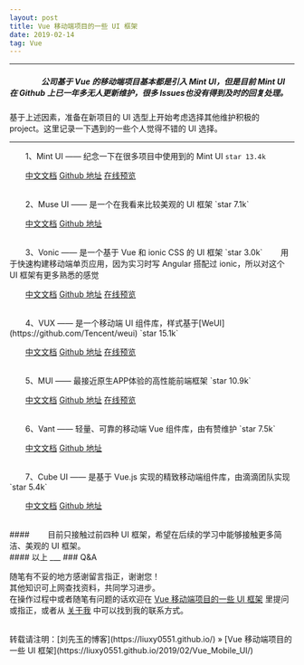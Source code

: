 ```yaml
---
layout: post
title: Vue 移动端项目的一些 UI 框架
date: 2019-02-14
tag: Vue
---
```


___
##### 　　　　公司基于 Vue 的移动端项目基本都是引入 Mint UI，但是目前 Mint UI 在 Github 上已一年多无人更新维护，很多 Issues也没有得到及时的回复处理。
基于上述因素，准备在新项目的 UI 选型上开始考虑选择其他维护积极的 project。这里记录一下遇到的一些个人觉得不错的 UI 选择。

___

　　1、Mint UI —— 纪念一下在很多项目中使用到的 Mint UI `star 13.4k`

　　[中文文档](https://mint-ui.github.io/docs/#/zh-cn2) [Github 地址](https://github.com/ElemeFE/mint-ui/tree/master/example/pages)
[在线预览](http://elemefe.github.io/mint-ui/#/)


   <br>
　　2、Muse UI —— 是一个在我看来比较美观的 UI 框架 `star 7.1k`

　　[中文文档](https://muse-ui.org/#/zh-CN/installation) [Github 地址](https://github.com/museui/muse-ui)


   <br>
　　3、Vonic —— 是一个基于 Vue 和 ionic CSS 的 UI 框架 `star 3.0k`
　　用于快速构建移动端单页应用，因为实习时写 Angular 搭配过 ionic，所以对这个 UI 框架有更多熟悉的感觉

　　[中文文档](https://wangdahoo.github.io/vonic-documents/#/) [Github 地址](https://github.com/wangdahoo/vonic)
[在线预览](https://wangdahoo.github.io/vonic/docs/#/home)


   <br>
　　4、VUX —— 是一个移动端 UI 组件库，样式基于[WeUI](https://github.com/Tencent/weui) `star 15.1k`

　　[中文文档](https://vux.li/#/?id=%E7%AE%80%E4%BB%8B) [Github 地址](https://github.com/airyland/vux)
[在线预览](https://vux.li/demos/v2/?x-page=v2-doc-home#/)


   <br>
　　5、MUI —— 最接近原生APP体验的高性能前端框架 `star 10.9k`

　　[中文文档](http://dev.dcloud.net.cn/mui/) [Github 地址](https://github.com/dcloudio/mui/)
[在线预览](http://www.dcloud.io/hellomui/)


   <br>
　　6、Vant —— 轻量、可靠的移动端 Vue 组件库，由有赞维护 `star 7.5k`

　　[中文文档](https://youzan.github.io/vant/#/zh-CN/intro) [Github 地址](https://github.com/youzan/vant)


   <br>
　　7、Cube UI —— 是基于 Vue.js 实现的精致移动端组件库，由滴滴团队实现 `star 5.4k`

　　[中文文档](https://didi.github.io/cube-ui/#/zh-CN/docs/introduction) [Github 地址](https://github.com/didi/cube-ui)


<br>
#### 　　目前只接触过前四种 UI 框架，希望在后续的学习中能够接触更多简洁、美观的 UI 框架。


<br>
#### 以上
___
### Q&A

随笔有不妥的地方感谢留言指正，谢谢您！  
其他知识可上网查找资料，共同学习进步。  
在操作过程中或者随笔有问题的话欢迎在 [Vue 移动端项目的一些 UI 框架](https://liuxy0551.github.io/2019/02/Vue_Mobile_UI/) 里提问或指正，或者从 [关于我](https://liuxy0551.github.io/about/) 中可以找到我的联系方式。


<br>
转载请注明：[刘先玉的博客](https://liuxy0551.github.io/) » [Vue 移动端项目的一些 UI 框架](https://liuxy0551.github.io/2019/02/Vue_Mobile_UI/)

